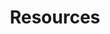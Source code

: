 ---
title: "Resources"
layout: collection
classes: wide
permalink: /resources/
collection: resources

author_profile: false

header:
    # overlay_image: /assets/images/creative_work.jpg
    overlay_color: "#fce205"
    overlay_filter: "0.4"
---
